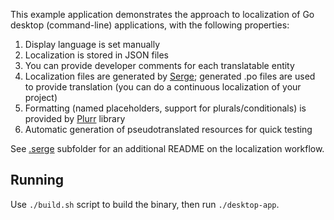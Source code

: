 This example application demonstrates the approach to localization
of Go desktop (command-line) applications, with the following properties:

 1. Display language is set manually
 2. Localization is stored in JSON files
 3. You can provide developer comments for each
    translatable entity
 4. Localization files are generated by
    [Serge](https://github.com/evernote/serge); generated .po files
    are used to provide translation (you can do a continuous
    localization of your project)
 5. Formatting (named placeholders, support for plurals/conditionals)
    is provided by [Plurr](https://github.com/iafan/Plurr) library
 6. Automatic generation of pseudotranslated resources for quick testing

See [.serge](.serge/) subfolder for an additional README on the localization workflow.

Running
-------

Use `./build.sh` script to build the binary, then run `./desktop-app`.